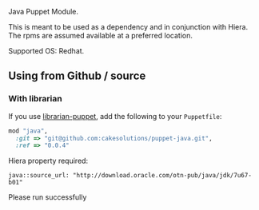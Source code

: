 Java Puppet Module.

This is meant to be used as a dependency and in conjunction with Hiera.
The rpms are assumed available at a preferred location.


Supported OS: Redhat.


## Using from Github / source

### With librarian

If you use [librarian-puppet](https://github.com/rodjek/librarian-puppet), add
the following to your `Puppetfile`:

```ruby
mod "java",
  :git => "git@github.com:cakesolutions/puppet-java.git",
  :ref => "0.0.4"
```

Hiera property required:

```
java::source_url: "http://download.oracle.com/otn-pub/java/jdk/7u67-b01"
```


Please run successfully
